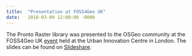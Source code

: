 ```yaml
---
title:  "Presentation at FOSS4Geo UK"
date:   2018-03-09 12:00:00 -0000
---
```

The Pronto Raster library was presented to the OSGeo community at the FOSS4Geo UK [event](http://uk.osgeo.org/foss4guk2018/) held at the Urban Innovation Centre in London. The slides can be found on [Slideshare](https://www.slideshare.net/AlexHagenZanker/pronto-raster-v3). 